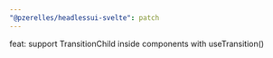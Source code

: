 ```yaml
---
"@pzerelles/headlessui-svelte": patch
---
```


feat: support TransitionChild inside components with useTransition()
